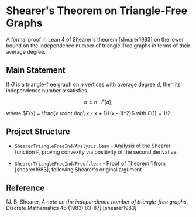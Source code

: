 # Shearer's Theorem on Triangle-Free Graphs

A formal proof in Lean 4 of Shearer's theorem [shearer1983] on the lower bound on the independence number of triangle-free graphs in terms of their average degree.

## Main Statement

If $G$ is a triangle-free graph on $n$ vertices with average degree $d$, then its independence number $\alpha$ satisfies 

$$\alpha \geq n \cdot F(d),$$

where $F(x) = \frac{x \cdot \log\ x - x + 1}{(x - 1)^2}$ with $F(1) = 1/2$.

## Project Structure

- `ShearerTriangleFreeInd/Analysis.lean` - Analysis of the Shearer function `F`, proving convexity via positivity of the second derivative.

- `ShearerTriangleFreeInd/Proof.lean` - Proof of Theorem 1 from [shearer1983], following Shearer's original argument.

## Reference 
[J. B. Shearer, *A note on the independence number of triangle-free graphs*, Discrete Mathematics 46 (1983) 83-87] [shearer1983]